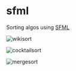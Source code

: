 # sfml

Sorting algos using [SFML](https://github.com/SFML/SFML)

![wikisort](https://github.com/whiteout2/sfml/blob/main3/pics/wikisort.png?raw=true)

![cocktailsort](https://github.com/whiteout2/sfml/blob/main3/pics/cocktailsort.png?raw=true)

![mergesort](https://github.com/whiteout2/sfml/blob/main3/pics/mergesort.png?raw=true)
